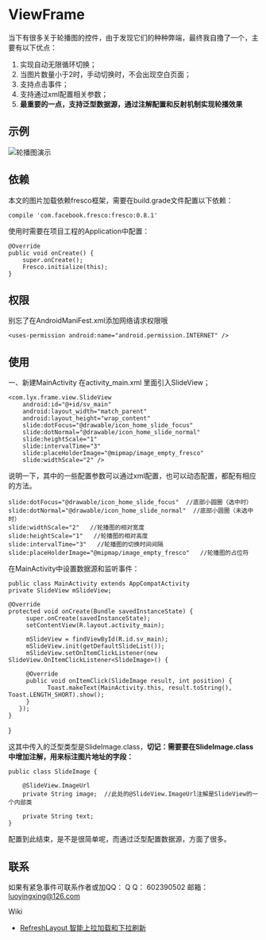 # ViewFrame
当下有很多关于轮播图的控件，由于发现它们的种种弊端，最终我自撸了一个，主要有以下优点：

 1. 实现自动无限循环切换；
 2. 当图片数量小于2时，手动切换时，不会出现空白页面； 
 3. 支持点击事件；
 4. 支持通过xml配置相关参数；
 5. **最重要的一点，支持泛型数据源，通过注解配置和反射机制实现轮播效果**
 
## 示例 ##
![轮播图演示](http://img.blog.csdn.net/20171013175322774?watermark/2/text/aHR0cDovL2Jsb2cuY3Nkbi5uZXQvbHVveWluZ3hpbmc=/font/5a6L5L2T/fontsize/400/fill/I0JBQkFCMA==/dissolve/70/gravity/SouthEast)

## 依赖 ##
本文的图片加载依赖fresco框架，需要在build.grade文件配置以下依赖：

    compile 'com.facebook.fresco:fresco:0.8.1'

使用时需要在项目工程的Application中配置：

    @Override
    public void onCreate() {
        super.onCreate();
        Fresco.initialize(this);
    }
    
## 权限 ##

别忘了在AndroidManiFest.xml添加网络请求权限哦

    <uses-permission android:name="android.permission.INTERNET" />

## 使用 ##
一、新建MainActivity
在activity_main.xml 里面引入SlideView；

    <com.lyx.frame.view.SlideView
        android:id="@+id/sv_main"
        android:layout_width="match_parent"
        android:layout_height="wrap_content"
        slide:dotFocus="@drawable/icon_home_slide_focus"
        slide:dotNormal="@drawable/icon_home_slide_normal"
        slide:heightScale="1"
        slide:intervalTime="3"
        slide:placeHolderImage="@mipmap/image_empty_fresco"
        slide:widthScale="2" />
            
说明一下，其中的一些配置参数可以通过xml配置，也可以动态配置，都配有相应的方法。

    slide:dotFocus="@drawable/icon_home_slide_focus"  //底部小圆圈（选中时）
    slide:dotNormal="@drawable/icon_home_slide_normal"  //底部小圆圈（未选中时）
    slide:widthScale="2"   //轮播图的相对宽度 
    slide:heightScale="1"   //轮播图的相对高度
    slide:intervalTime="3"   //轮播图的切换时间间隔
    slide:placeHolderImage="@mipmap/image_empty_fresco"   //轮播图的占位符

在MainActivity中设置数据源和监听事件：

    public class MainActivity extends AppCompatActivity
	private SlideView mSlideView;
	 
	@Override
    protected void onCreate(Bundle savedInstanceState) {
	     super.onCreate(savedInstanceState);
	     setContentView(R.layout.activity_main);
	      
		 mSlideView = findViewById(R.id.sv_main);
		 mSlideView.init(getDefaultSlideList());	
		 mSlideView.setOnItemClickListener(new SlideView.OnItemClickListener<SlideImage>() {

         @Override
         public void onItemClick(SlideImage result, int position) {
               Toast.makeText(MainActivity.this, result.toString(), Toast.LENGTH_SHORT).show();
         }
       });
    }
}

这其中传入的泛型类型是SlideImage.class，**切记：需要要在SlideImage.class中增加注解，用来标注图片地址的字段：**

    public class SlideImage {

        @SlideView.ImageUrl
        private String image;  //此处的@SlideView.ImageUrl注解是SlideView的一个内部类
    
        private String text;
    }


配置到此结束，是不是很简单呢，而通过泛型配置数据源，方面了很多。

## 联系 ##
如果有紧急事件可联系作者或加QQ：
Q Q： 602390502
邮箱： luoyingxing@126.com

Wiki
- [RefreshLayout 智能上拉加载和下拉刷新](https://github.com/luoyingxing/Refresh.git)